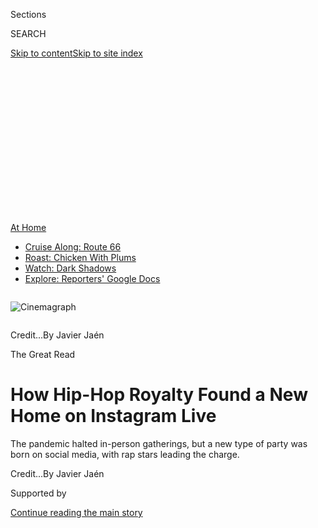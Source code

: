 <div id="app">

<div>

<div>

<div>

<div class="NYTAppHideMasthead css-ikk3s8 e1suatyy0">

<div class="section css-133zg39 e1suatyy2">

<div class="css-eph4ug er09x8g0">

<div class="css-6n7j50">

</div>

<span class="css-1dv1kvn">Sections</span>

<div class="css-10488qs">

<span class="css-1dv1kvn">SEARCH</span>

</div>

[Skip to content](#site-content)[Skip to site
index](#site-index)

</div>

<div class="css-10698na e1huz5gh0">

</div>

</div>

</div>

</div>

<div data-aria-hidden="false">

<div id="site-content" data-role="main">

<div>

<div class="css-1aor85t" style="opacity:0.000000001;z-index:-1;visibility:hidden">

<div class="css-1hqnpie">

<div class="css-epjblv">

<span class="css-17xtcya">[Music](/section/arts/music)</span><span class="css-x15j1o">|</span><span class="css-fwqvlz">How
Hip-Hop Royalty Found a New Home on Instagram
Live</span>

</div>

<div class="css-k008qs">

<div class="css-1iwv8en">

<span class="css-18z7m18"></span>

<div>

</div>

</div>

<span class="css-1n6z4y">https://nyti.ms/2SKdYZ8</span>

<div class="css-1705lsu">

<div class="css-4xjgmj">

<div class="css-4skfbu" data-role="toolbar" data-aria-label="Social Media Share buttons, Save button, and Comments Panel with current comment count" data-testid="share-tools">

  - 
  - 
  - 
  - 
    
    <div class="css-6n7j50">
    
    </div>

  - 
  - 

</div>

</div>

</div>

</div>

</div>

</div>

<div class="css-11qgg8s">

<div id="NYT_TOP_BANNER_REGION">

<div>

<div id="maps-athome-menu" class="section css-l08pwh interactive-content interactive-size-medium">

<div class="css-17ih8de interactive-body">

<div class="at-home-nav__innerContainer">

<div class="at-home-nav__title">

[At
Home](https://www.nytimes3xbfgragh.onion/spotlight/at-home?action=click&pgtype=Article&state=default&region=TOP_BANNER&context=at_home_menu)

</div>

  - [Cruise Along:
    Route 66](https://www.nytimes3xbfgragh.onion/2020/09/07/travel/route-66.html?action=click&pgtype=Article&state=default&region=TOP_BANNER&context=at_home_menu)
  - [Roast: Chicken With
    Plums](https://www.nytimes3xbfgragh.onion/2020/09/04/dining/sheet-pan-chicken.html?action=click&pgtype=Article&state=default&region=TOP_BANNER&context=at_home_menu)
  - [Watch: Dark
    Shadows](https://www.nytimes3xbfgragh.onion/2020/09/04/arts/television/dark-shadows-stream.html?action=click&pgtype=Article&state=default&region=TOP_BANNER&context=at_home_menu)
  - [Explore: Reporters' Google
    Docs](https://www.nytimes3xbfgragh.onion/interactive/2020/at-home/even-more-reporters-editors-diaries-lists-recommendations.html?action=click&pgtype=Article&state=default&region=TOP_BANNER&context=at_home_menu)

</div>

</div>

</div>

</div>

</div>

</div>

<div id="fullBleedHeaderContent">

<div class="css-9fsmc8">

<div class="sizeFull css-1vxzd3j">

<div class="css-m5hpv3" style="width:100%;overflow:hidden">

<div class="css-122y91a">

![Cinemagraph](https://static01.graylady3jvrrxbe.onion/images/2020/05/10/arts/10instagram-hiphop/10instagram-hiphop-superJumbo-v2.jpg)

</div>

</div>

<span class="css-cnj6d5 e1z0qqy90" itemprop="copyrightHolder"><span class="css-1ly73wi e1tej78p0">Credit...</span><span>By
Javier Jaén</span></span>

</div>

</div>

<div class="css-1aqq9tq">

<span class="css-10ej3is ezdmqqa0">The Great Read</span>

<div class="css-1vkm6nb ehdk2mb0">

# How Hip-Hop Royalty Found a New Home on Instagram Live

</div>

The pandemic halted in-person gatherings, but a new type of party was
born on social media, with rap stars leading the
charge.

</div>

<div class="css-nwzfg5 e1gnum310">

<span class="css-1f9pvn2 music"></span><span class="css-cnj6d5 e1z0qqy90" itemprop="copyrightHolder"><span class="css-1ly73wi e1tej78p0">Credit...</span><span><span>By
Javier Jaén</span></span></span>

</div>

<div id="sponsor-wrapper" class="css-1hyfx7x">

<div id="sponsor-slug" class="css-19vbshk">

Supported by

</div>

[Continue reading the main
story](#after-sponsor)

<div id="sponsor" class="ad sponsor-wrapper" style="text-align:center;height:100%;display:block">

</div>

<div id="after-sponsor">

</div>

</div>

<div class="css-1wx1auc e1gnum311">

<div class="css-18e8msd">

<div class="css-vp77d3 epjyd6m0">

<div class="css-1baulvz">

By [<span class="css-1baulvz last-byline" itemprop="name">Jon
Caramanica</span>](https://www.nytimes3xbfgragh.onion/by/jon-caramanica)

</div>

</div>

  - May 7,
    2020

  - 
    
    <div class="css-4xjgmj">
    
    <div class="css-d8bdto" data-role="toolbar" data-aria-label="Social Media Share buttons, Save button, and Comments Panel with current comment count" data-testid="share-tools">
    
      - 
      - 
      - 
      - 
        
        <div class="css-6n7j50">
        
        </div>
    
      - 
      - 
    
    </div>
    
    </div>

</div>

</div>

</div>

<div class="section meteredContent css-1r7ky0e" name="articleBody" itemprop="articleBody">

<div class="css-1fanzo5 StoryBodyCompanionColumn">

<div class="css-53u6y8">

If March 11 — the date the [NBA suspended its
season](https://www.nytimes3xbfgragh.onion/2020/03/11/sports/basketball/nba-season-suspended-coronavirus.html)
and [Tom Hanks
announced](https://www.nytimes3xbfgragh.onion/2020/03/11/business/media/tom-hanks-coronavirus.html)
he’d contracted the coronavirus — was when it became clear that the
pandemic would be indiscriminate in demolishing industries and
dismantling social norms, it was just over a week later, on March 21,
that the new normal began to take shape.

For the fifth night in a row, [D-Nice streamed a D.J.
set](https://www.nytimes3xbfgragh.onion/2020/03/21/arts/d-nice-instagram.html)
on Instagram Live from his Los Angeles apartment. Things had started
small, on a Tuesday, playing songs from his iTunes to a couple of
hundred friends. But the United States was changing rapidly. On
Thursday, California issued a [stay-at-home
order](https://www.gov.ca.gov/2020/03/19/governor-gavin-newsom-issues-stay-at-home-order/).
New York followed the next day. That weekend became the first time most
of the entertainment industry was sheltering in place, and the scale of
what might be lost in the coronavirus crisis was becoming clear.

And there was D-Nice: a genial, charming, nattily dressed onetime rapper
who’d become a well-regarded D.J. at celebrity-friendly events. He had a
vast Rolodex and a welcoming mien and was spinning unassailable records
— classic soul, golden era hip-hop — while keeping a close eye on his
comments feed to see who was showing up.

Several celebrities, including Drake, had [popped
in](https://www.instagram.com/p/B9_9bGCAcS1/?utm_source=ig_embed) for a
spell Friday night, and D-Nice, 49, began to understand the potential
scope of what he was doing. He evangelized for the platform to his
friends, “trying to explain to them what IG Live was, that there’s
something magical about it,” he said in an interview.

</div>

</div>

<div class="css-1fanzo5 StoryBodyCompanionColumn">

<div class="css-53u6y8">

Over several hours that Saturday night, his diligence paid off. The
names were gobsmacking — Rihanna, Janet Jackson, Ava DuVernay, Oprah
Winfrey, Mark Zuckerberg, Joe Biden, Michelle Obama. D-Nice shouted
people out smoothly, welcoming them to \#ClubQuarantine. Celebrities
chatted in the comments, the only way to get noticed. For a stretch,
over 100,000 people were watching at once.

Concerts are canceled. Nightclubs shuttered. Stores closed. People miss
restaurants or bookshops or beaches or movie theaters, but what they’re
really missing is the chance to gather. Add to that the comfort of
memory — few things are more soothing than hearing music that recalls a
calmer time — and it’s clear why D-Nice’s party became a safe harbor.
Communion plus nostalgia instantly became the building blocks of
corona-era sanity.

</div>

</div>

<div class="css-79elbk" data-testid="photoviewer-wrapper">

<div class="css-z3e15g" data-testid="photoviewer-wrapper-hidden">

</div>

<div class="css-1a48zt4 ehw59r15" data-testid="photoviewer-children">

![<span class="css-16f3y1r e13ogyst0" data-aria-hidden="true">D-Nice’s
Instagram has become a safe space for celebrities to hear classic songs
and trade emoji
greetings.</span>](https://static01.graylady3jvrrxbe.onion/images/2020/05/10/arts/10instagram-hiphop1-03/10instagram-hiphop1-03-articleLarge.jpg?quality=75&auto=webp&disable=upscale)

</div>

</div>

<div class="css-1fanzo5 StoryBodyCompanionColumn">

<div class="css-53u6y8">

What’s unfolded in the weeks since is a wholesale reshuffling of the
nature of celebrity. Without the usual systems of amplification and
distribution, the very tools of fame are
[changing](https://www.nytimes3xbfgragh.onion/2020/03/30/arts/virus-celebrities.html)
— benevolent magnanimity is out, relatability is in; polish is out,
transparency is in.

Unsurprisingly, hip-hop has led the way. Over the past six weeks, no
subset of popular culture has evolved more rapidly, or radically. Almost
all of these innovations have happened within Instagram, particularly on
its Live feature (which activates a livestream with one touch), which in
short order has become the definitive medium of quarantine — views on
the platform increased 70 percent between February and March, according
to Instagram. Every night now offers a panoply of options: Rappers,
producers, D.J.s and entrepreneurs have turned that space into a
nightclub, a telethon, a variety show, a history lesson, a talent show
and much more.

</div>

</div>

<div class="css-1fanzo5 StoryBodyCompanionColumn">

<div class="css-53u6y8">

D-Nice’s Saturday night breakthrough was a philosophical advancement in
the understanding of how people might gather without leaving home. It
was also proof of concept. The following week, two staples of the
quarantine era launched:
[Verzuz](https://www.instagram.com/verzuz.tv/?hl=en), a series in which
hip-hop and R\&B titans battle hit-for-hit, which was christened with a
face-off between its founders, Swizz Beatz and Timbaland; and the
rapper-singer Tory Lanez’s Quarantine Radio variety show, a combination
of superstar interviews, alcohol-fueled comedy and occasional
too-hot-for-Instagram content. Over the following few weeks, these
became appointment viewing at a moment when people were truly losing
track of time. Soon, significant stand-alone events emerged, too, like
Diddy’s Dance-a-Thon fund-raiser.

“Hip-hop as a genre is willing to take risks,” said Fadia Kader,
Instagram’s music partnerships manager. “It’s the influencer that
influences influencers.”

Social media is as potent an instrument as any keyboard or drum machine,
and requires just as much study. There are rules and best practices. And
the current circumstances have rewarded — with attention, followers, and
perhaps down the line, new revenue streams — those who use it flexibly
and fluently.

The new stars of Instagram Live were not, before the pandemic,
aficionados of the medium. Previously, Timbaland, 48, had approached
Instagram like a consumer, not a creator: “I felt like you have to stay
on it, but it wasn’t like a 20- or 25-year-old where you’re just on it
constantly,” he said in an interview. The ability to go live, Diddy
said, “wasn’t a feature I really used a lot.”

Kader said, “All the OGs were discovering Live in real time.”

One of the people who tuned in to D-Nice that pivotal Saturday was
Lanez. A frisky hip-hop figure with a handful of hits, he’d been nudged
by his publicist to go check in on the action and announce his presence.
“It made me realize people are really home,” he said. “The people who
are true entertainers in this time are going to shine.”

</div>

</div>

<div class="css-1fanzo5 StoryBodyCompanionColumn">

<div class="css-53u6y8">

A few days later, he put that theory to the test, starting a live feed
from his Miami home — playing pop songs, cracking jokes, taking calls
from celebrities including Justin Bieber. He called it Quarantine Radio,
and in the weeks that followed, it generated the biggest visibility
boost of Lanez’s career: He’s gained over three million followers on
Instagram since the first
episode.

</div>

</div>

<div class="css-79elbk" data-testid="photoviewer-wrapper">

<div class="css-z3e15g" data-testid="photoviewer-wrapper-hidden">

</div>

<div class="css-1a48zt4 ehw59r15" data-testid="photoviewer-children">

<div class="css-1xdhyk6 erfvjey0">

<span class="css-1ly73wi e1tej78p0">Image</span>

<div class="css-zjzyr8">

<div data-testid="lazyimage-container" style="height:257.77777777777777px">

</div>

</div>

</div>

<span class="css-16f3y1r e13ogyst0" data-aria-hidden="true">Diddy and
Drake hung out during Diddy’s all-day Dance-a-Thon benefit.</span>

</div>

</div>

<div class="css-1fanzo5 StoryBodyCompanionColumn">

<div class="css-53u6y8">

Lanez, 27, said that the spontaneity of the format forced him out of a
bubble he’d created for himself early in his career. “I went through a
very rough upbringing, my mom dying when I was 11 years old. ‘You’re not
my mom\! You can’t tell me what to do\!’: That mentality stuck with me,”
he said, which led to a confrontational tenor and hard exterior. On
Quarantine Radio, all that melted away. He cracked jokes, made nice with
his peers, was a bon vivant and a scalawag.

Letting his guard down made him more visible, and relatable, than any
music he’d ever released. “I was really bugging,” he said of his old,
posture-heavy approach to celebrity. “I’m glad there was this
self-reflection time.”

This denaturing of celebrity — the discovery of something long
suppressed behind varnish — has been a hallmark of the last few weeks.
(As has the opposite: Plenty have revealed themselves to be made [wholly
of
varnish](https://www.nytimes3xbfgragh.onion/2020/03/20/arts/music/coronavirus-gal-gadot-imagine.html).)
It was there in D-Nice’s comments section, where famous people, cut
loose from their ordinary obligations, greeted one another with joy and
relief. And it’s been there in the ongoing Verzuz series — less battles
in the conventional sense than choreographed chest-puffing combined with
bows of respect.

<div id="NYT_MAIN_CONTENT_2_REGION" class="css-9tf9ac">

<div>

</div>

</div>

“I love to see these greats get their flowers,” Swizz, 41, said. “It’s
an educational celebration.” (After a frosty early tussle between
The-Dream and Sean Garrett, they decided to focus on battles of mutual
appreciation.) This mood of warm nostalgia goes hand in hand with
D-Nice’s refrain anytime a treasured famous person appears in his
feed: “We love you.”

Verzuz emerged from an old idea Swizz and Timbaland had planned to
develop, and possibly tour with, and that they’d already performed a
version of once, at [Hot 97’s Summer Jam
in 2018](https://www.youtube.com/watch?v=kmpZU9iI6lE). Now, it has
become perhaps the most powerful quarantine-friendly entertainment
franchise going, a yesterday-focused engagement using modern technology
to help influence tomorrow’s music-making.

</div>

</div>

<div class="css-1fanzo5 StoryBodyCompanionColumn">

<div class="css-53u6y8">

“I get calls from J. Cole, Travis Scott, Kendrick, all of these guys are
tuned into Verzuz, they’re learning,” Swizz said. “We’re going to see a
surge in music that has these influences.”

A tangential pleasure of the emergence of Verzuz has been how artists
who haven’t yet participated have been encouraged to slot themselves
among their peers, to earnestly assess their own creative merits and
level of celebrity. [2
Chainz](https://www.complex.com/music/2020/04/meek-mill-responds-2-chainz-hit-battle-challenge)
ran through some potential opponents and settled on Meek Mill, who
respectfully declined the challenge. French Montana went against Lanez
in one of the early Verzuz battles, but really raised eyebrows when he
was asked in an interview who a better match might be, and he said
Kendrick Lamar. The internet, as it is wont, spontaneously burst into
flames. Young Thug began taking potshots at him, but French held his
ground,
[tweeting](https://twitter.com/FrencHMonTanA/status/1252791704954028032)
in all caps, “It aint my fault I believe in myself.”

Each battle has had its own tenor. [RZA and DJ
Premier](https://www.youtube.com/watch?v=mcM3MKN92O0) warmly traded
stories about 1990s hip-hop; Teddy Riley and Babyface got off to a
technologically inauspicious start, and their battle had to be
rescheduled. The resulting affair attracted so many viewers, over
400,000 at once, that Instagram buckled under the weight. In each
battle, the celeb commentariat has been vocal and often hilarious,
creating a leveling effect between stars and viewers.

The low-tech intimacy of the comments section “took us back to the chat
rooms,” said Kader.

Something similar happened during the all-day Dance-a-Thon organized by
Diddy, 50, inspired by the Jerry Lewis telethons he watched as a child,
and also a childhood health battle. “When I was 8, I was in the hospital
for like three months with a super bad case of pneumonia,” he said. “The
health care workers became my family.” That memory made him want to
prioritize them in his fund-raising efforts — the Dance-a-Thon raised
around $4 million for Direct Relief.

The livestream was memorable for several reasons — a bonding session
with Drake, a bawdy Lizzo, a reunion for Diddy with his ex, Jennifer
Lopez, and her fiancé Alex Rodriguez. But the most striking moment was a
conversation with 2 Chainz in which the two men discussed the
disproportionate effect the virus was having on the black community.
“That’s important for people to see,” Diddy said. “People who have
intention and purpose behind their hustle.”

</div>

</div>

<div class="css-cfo9c3">

</div>

<div class="css-1fanzo5 StoryBodyCompanionColumn">

<div class="css-53u6y8">

The Dance-a-Thon took place about one month into social distancing, as
Instagram events were beginning to pivot away from improvisation toward
more structure and, in some cases, corporate and philanthropic
partnership.

From the moment D-Nice’s D.J. nights began to gain traction, brands
began offering him sponsorship opportunities, but for the first three
weeks, he said, he turned them all down. “It didn’t feel good to me. It
would have been their thing — this is my thing,” he explained.
Eventually, once he’d established his rhythm and became, in effect, the
house D.J. of quarantine, he began working with sponsors, selling Club
Quarantine merchandise, and focusing attention on raising money for
historically black colleges and universities, or encouraging voter
registration.

“I see what my IG Live has become a place for — a place of solace,” he
said. “I respect the audience.”

It can also be a place of discovery. Caroline Diaz, vice president of
A\&R at Interscope, began inviting unsigned performers into her live
broadcasts, and organized a talent show for female rappers and singers.

“I was sitting at home like, How am I going to bring my talent and make
value of it during these hard times for somebody else?’” she said. Over
the past few weeks, she’s hosted informal contests, sending money to
winners via Cash App. Hopefuls have received encouragement from
well-known rappers like Meek Mill and DaBaby.

Diaz also helped build awareness among hip-hop stars for one of the
signature event series of quarantine: the private [Demon
Time](https://www.nytimes3xbfgragh.onion/2020/04/10/style/justin-laboy-instagram-strip-clubs-live.html)
strip clubs, after-hours distractions for the well-connected. Instagram
has been playing Whack-a-Mole with these rogue events, underscoring the
tensions between how the platform is meant to be used, how it would
prefer not to be used and how it is not able to be used. At times in the
last few weeks, those lines have been blurry.

</div>

</div>

<div class="css-1fanzo5 StoryBodyCompanionColumn">

<div class="css-53u6y8">

Typically Instagram Live streams last an hour, and then have to be
restarted, which is an inconvenience for D.J.s. (The Verzuz battles seem
to have avoided this fate.) “IG Live wasn’t built for what we’re using
it for,” D-Nice
said.

</div>

</div>

<div class="css-79elbk" data-testid="photoviewer-wrapper">

<div class="css-z3e15g" data-testid="photoviewer-wrapper-hidden">

</div>

<div class="css-1a48zt4 ehw59r15" data-testid="photoviewer-children">

<div class="css-1xdhyk6 erfvjey0">

<span class="css-1ly73wi e1tej78p0">Image</span>

<div class="css-zjzyr8">

<div data-testid="lazyimage-container" style="height:257.77777777777777px">

</div>

</div>

</div>

<span class="css-16f3y1r e13ogyst0" data-aria-hidden="true">Tory Lanez’s
Quarantine Radio variety show has greatly amplified his social
presence.</span>

</div>

</div>

<div class="css-1fanzo5 StoryBodyCompanionColumn">

<div class="css-53u6y8">

Instagram Live is also an area of murky performance rights and song
clearances. (None of those involved with the major events of the last
few weeks noted any issues with copyright, but other D.J.s have
[complained](https://www.papermag.com/instagram-live-copyright-dj-censoring-2645789312.html?rebelltitem=5#rebelltitem5)
of having their streams muted or interrupted, presumably for
infringement.)

And then there has been the burden on Instagram’s technology, which has
caused a host of problems. “We are experiencing way more usage than
normal,” Kader said. “I tell artists, ‘You don’t come to IG for this
high production value experience, you come for the direct connection
with your fan base.’”

We are currently in that fuzzy time between fixed normals — what’s
happening now is the sprouting of unexpected approaches; what will
follow is the streamlining and commodification of these new tendrils of
innovation. What shape future iterations of gathering might take is a
mystery, and Instagram may or may not be a part of it.

“I always said it would be cool to be in the club but not in the club,”
Timbaland said, pointing to virtual reality as a possible next step.
There are also alternative gatherings happening right now, at massive
scale: On April 23, Travis Scott drew over 12 million people to a
concert [in the multiplayer video game
Fortnite](https://www.wired.com/story/fortnite-travis-scott-party-royale-third-place/).

</div>

</div>

<div class="css-1fanzo5 StoryBodyCompanionColumn">

<div class="css-53u6y8">

Unsurprisingly, other platforms — phone-based and linear alike — are
looking for ways to bottle some of this spontaneous energy into a more
consistent and reliable package. “Those networks have competition with
anyone that has an Instagram account,” Diddy noted. D-Nice hosted a
one-off return of the “Club MTV” franchise. Lanez said he’d had
preliminary interest from MTV and VH1 about the possibility of his own
half-hour show.

Swizz and Timbaland were cagey about whether they would continue to run
Verzuz through Instagram. “Instagram is great for the start of
something,” Timbaland said. “But eventually you have to step it up —
better sound, better visuals.”

Swizz agreed production values are paramount: “It’s our job to go with
the best technology, period,” he said. “It’s not about us. It’s about
artists being comfortable with the quality of how they’re being
presented.” (At the end of the Teddy Riley/Babyface battle, Riley took a
call from Dr. Dre, who said, “I don’t know if I’m interested in it.”)

But once people are free to leave their houses, and detach from their
phones, some of these lessons are likely to carry over, and some careers
will undoubtedly be changed.

“I’m much larger now as a D.J. than I’ve ever been as a rap artist,”
D-Nice said. But when he returns to the real world, he wants to avoid
the sorts of nightclubs he used to D.J. in. In those spaces, “Club
owners are in the booth like, ‘You’ve got to make it younger,’” he said.
“But playing music from the heart is for me. Now I see me playing
family-friendly events all over the world.”

The end of quarantine will mean the end of Quarantine Radio, Lanez said.
But what he learned in the last few weeks will survive re-entry to
normalcy: “The way I’m going to go forward is making sure this
personality never gets hidden or isolated again.”

</div>

</div>

</div>

<div>

</div>

<div>

</div>

<div>

</div>

<div>

<div id="bottom-wrapper" class="css-1ede5it">

<div id="bottom-slug" class="css-l9onyx">

Advertisement

</div>

[Continue reading the main
story](#after-bottom)

<div id="bottom" class="ad bottom-wrapper" style="text-align:center;height:100%;display:block;min-height:90px">

</div>

<div id="after-bottom">

</div>

</div>

</div>

</div>

</div>

## Site Index

<div>

</div>

## Site Information Navigation

  - [© <span>2020</span> <span>The New York Times
    Company</span>](https://help.nytimes3xbfgragh.onion/hc/en-us/articles/115014792127-Copyright-notice)

<!-- end list -->

  - [NYTCo](https://www.nytco.com/)
  - [Contact
    Us](https://help.nytimes3xbfgragh.onion/hc/en-us/articles/115015385887-Contact-Us)
  - [Work with us](https://www.nytco.com/careers/)
  - [Advertise](https://nytmediakit.com/)
  - [T Brand Studio](http://www.tbrandstudio.com/)
  - [Your Ad
    Choices](https://www.nytimes3xbfgragh.onion/privacy/cookie-policy#how-do-i-manage-trackers)
  - [Privacy](https://www.nytimes3xbfgragh.onion/privacy)
  - [Terms of
    Service](https://help.nytimes3xbfgragh.onion/hc/en-us/articles/115014893428-Terms-of-service)
  - [Terms of
    Sale](https://help.nytimes3xbfgragh.onion/hc/en-us/articles/115014893968-Terms-of-sale)
  - [Site
    Map](https://spiderbites.nytimes3xbfgragh.onion)
  - [Help](https://help.nytimes3xbfgragh.onion/hc/en-us)
  - [Subscriptions](https://www.nytimes3xbfgragh.onion/subscription?campaignId=37WXW)

</div>

</div>

</div>

</div>
